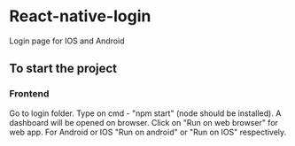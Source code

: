 # React-native-login
Login page for IOS and Android

## To start the project
### Frontend
Go to login folder.
Type on cmd - "npm start" (node should be installed).
A dashboard will be opened on browser.
Click on "Run on web browser" for web app.
For Android or IOS "Run on android" or "Run on IOS" respectively.

